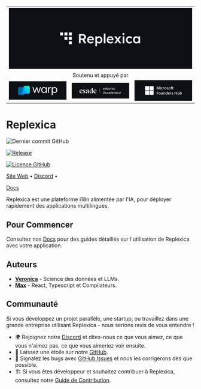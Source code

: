<table width="100%">
    <tr>
        <td colspan="3">
            <a href="https://replexica.com">
                <img src="/content/banner.dark.png" width="100%" />
            </a>
        </td>
    </tr>
    <tr>
        <td colspan="3" align="center">
            Soutenu et appuyé par
        </td>
    </tr>
    <tr>
        <td width="33%">
            <a target="_blank" href="https://www.warp.dev/?utm_source=github&utm_medium=referral&utm_campaign=replexica_20240626">
                <img src="/content/warp.dark.png" />
            </a>
        </td>
        <td width="33%">
            <a target="_blank" href="https://www.esade.edu/en/learning-innovation/rambla/eworks">
                <img src="/content/eworks.dark.png" />
            </a>
        </td>
        <td width="33%">
            <a target="_blank" href="https://foundershub.startups.microsoft.com">
                <img src="/content/ms-f-hub.dark.png" />
            </a>
        </td>
    </tr>
</table>


# Replexica





![Dernier commit GitHub](https://img.shields.io/github/last-commit/replexica/replexica)




[![Release](https://github.com/replexica/replexica/actions/workflows/release.yml/badge.svg)](https://github.com/replexica/replexica/actions/workflows/release.yml)




[![Licence GitHub](https://img.shields.io/github/license/replexica/replexica)](https://github.com/replexica/replexica/blob/main/LICENSE.md)



[Site Web](https://replexica.com) •
[Discord](https://replexica.com/go/discord) •


[Docs](https://replexica.com/go/docs)



Replexica est une plateforme i18n alimentée par l'IA, pour déployer rapidement des applications multilingues.



## Pour Commencer



Consultez nos [Docs](https://replexica.com/go/docs) pour des guides détaillés sur l'utilisation de Replexica avec votre application.



## Auteurs



* **[Veronica](https://github.com/vrcprl)** - Science des données et LLMs.
* **[Max](https://github.com/maxprilutskiy)** - React, Typescript et Compilateurs.



## Communauté



Si vous développez un projet parallèle, une startup, ou travaillez dans une grande entreprise utilisant Replexica - nous serions ravis de vous entendre !

* 🌍 Rejoignez notre [Discord](https://discord.gg/GeK6AuSqzw) et dites-nous ce que vous aimez, ce que vous n'aimez pas, ce que vous aimeriez voir ensuite.
* 🌟 Laissez une étoile sur notre [GitHub](https://github.com/replexica/replexica).
* 🐞 Signalez les bugs avec [GitHub Issues](https://github.com/replexica/replexica/issues) et nous les corrigerons dès que possible.
* 🏗️ Si vous êtes développeur et souhaitez contribuer à Replexica, consultez notre [Guide de Contribution](./CONTRIBUTING.md).

